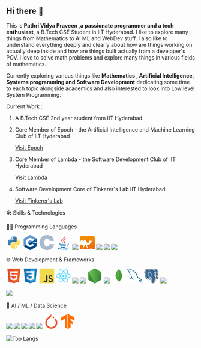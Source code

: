 ## Hi there 👋

This is **Pathri Vidya Praveen** ,**a passionate programmer and a tech enthusiast**, a B.Tech CSE Student in IIT Hyderabad. I like to explore many things from  Mathematics to AI ML and WebDev stuff. 
I also like to understand everything deeply and clearly about how are things working on actually deep inside and how are things built actually from a developer's POV. I love to solve math problems and explore many things in various fields of mathematics.

Currently exploring various things like **Mathematics , Artificial Intelligence, Systems programming and Software Development** dedicating some time to each topic alongside academics and also interested to look into Low level System Programming.



Current Work :  
1) A B.Tech CSE 2nd year student from IIT Hyderabad
2) Core Member of Epoch - the Artificial Intelligence and Machine Learning Club of IIT Hyderabad

   [Visit Epoch](https://github.com/IITH-Epoch)
   
   
4) Core Member of Lambda - the Software Development Club of IIT Hyderabad
   
   [Visit Lambda](https://github.com/LambdaIITH)
5) Software Development Core of Tinkerer's Lab IIT Hyderabad

   [Visit Tinkerer's Lab](https://github.com/TinkerersLabIITH)


🛠️ Skills & Technologies  

👨‍💻 Programming Languages  

<p align="left"> <a href="https://www.python.org/"><img src="https://raw.githubusercontent.com/devicons/devicon/master/icons/python/python-original.svg" height="40"/></a> <a href="https://isocpp.org/"><img src="https://raw.githubusercontent.com/devicons/devicon/master/icons/cplusplus/cplusplus-original.svg" height="40"/></a> <a href="https://en.cppreference.com/w/c"><img src="https://raw.githubusercontent.com/devicons/devicon/master/icons/c/c-original.svg" height="40"/></a> <a href="https://www.java.com/"><img src="https://raw.githubusercontent.com/devicons/devicon/master/icons/java/java-original.svg" height="40"/></a> <a href="https://golang.org/"><img src="https://www.techasoft.com/blog/2019/12/1576592374.png" height="40"/></a> <a href="https://ocaml.org/"><img src="https://raw.githubusercontent.com/devicons/devicon/master/icons/ocaml/ocaml-original.svg" height="40"/></a> <a href="https://www.r-project.org/"><img src="https://www.r-project.org/logo/Rlogo.png" height="40"/></a> <a href="https://www.gnu.org/software/bash/"><img src="https://upload.wikimedia.org/wikipedia/commons/4/4b/Bash_Logo_Colored.svg" height="40"/></a> <a href="https://riscv.org/"><img src="https://riscv.org/wp-content/uploads/2021/02/Standard_2-1920x1080-1.jpg" height="40"/></a> </p>  

🌐 Web Development & Frameworks  

<p align="left"> <a href="https://developer.mozilla.org/en-US/docs/Web/HTML"><img src="https://raw.githubusercontent.com/devicons/devicon/master/icons/html5/html5-original.svg" height="40"/></a> <a href="https://developer.mozilla.org/en-US/docs/Web/CSS"><img src="https://raw.githubusercontent.com/devicons/devicon/master/icons/css3/css3-original.svg" height="40"/></a> <a href="https://developer.mozilla.org/en-US/docs/Web/JavaScript"><img src="https://raw.githubusercontent.com/devicons/devicon/master/icons/javascript/javascript-original.svg" height="40"/></a> <a href="https://react.dev/"><img src="https://raw.githubusercontent.com/devicons/devicon/master/icons/react/react-original.svg" height="40"/></a> <a href="https://nextjs.org/"><img src="https://upload.wikimedia.org/wikipedia/commons/8/8e/Nextjs-logo.svg" height="40"/></a> <a href="https://expressjs.com/"><img src="https://upload.wikimedia.org/wikipedia/commons/6/64/Expressjs.png" height="40"/></a> <a href="https://nodejs.org/"><img src="https://raw.githubusercontent.com/devicons/devicon/master/icons/nodejs/nodejs-original.svg" height="40"/></a> <a href="https://tailwindcss.com/"><img src="https://www.vectorlogo.zone/logos/tailwindcss/tailwindcss-icon.svg" height="40"/></a> <a href="https://www.mongodb.com/"><img src="https://raw.githubusercontent.com/devicons/devicon/master/icons/mongodb/mongodb-original.svg" height="40"/></a> <a href="https://www.mysql.com/"><img src="https://raw.githubusercontent.com/devicons/devicon/master/icons/mysql/mysql-original.svg" height="40"/></a> <a href="https://www.postgresql.org/"><img src="https://raw.githubusercontent.com/devicons/devicon/master/icons/postgresql/postgresql-original.svg" height="40"/></a> <a href="https://flask.palletsprojects.com/"><img src="https://upload.wikimedia.org/wikipedia/commons/3/3c/Flask_logo.svg" height="40"/></a> </p> <a href="https://gin-gonic.com/"><img src="https://www.tabnine.com/wp-content/uploads/2022/05/blog_image_24-1.png"/></a>

🤖 AI / ML / Data Science  

<p align="left"> <a href="https://numpy.org/"><img src="https://upload.wikimedia.org/wikipedia/commons/3/31/NumPy_logo_2020.svg" height="40"/></a> <a href="https://pandas.pydata.org/"><img src="https://upload.wikimedia.org/wikipedia/commons/e/ed/Pandas_logo.svg" height="40"/></a> <a href="https://matplotlib.org/"><img src="https://upload.wikimedia.org/wikipedia/commons/8/84/Matplotlib_icon.svg" height="40"/></a> <a href="https://seaborn.pydata.org/"><img src="https://seaborn.pydata.org/_static/logo-wide-lightbg.svg" height="40"/></a> <a href="https://scikit-learn.org/"><img src="https://upload.wikimedia.org/wikipedia/commons/0/05/Scikit_learn_logo_small.svg" height="40"/></a> <a href="https://pytorch.org/"><img src="https://raw.githubusercontent.com/devicons/devicon/master/icons/pytorch/pytorch-original.svg" height="40"/></a> <a href="https://www.tensorflow.org/"><img src="https://raw.githubusercontent.com/devicons/devicon/master/icons/tensorflow/tensorflow-original.svg" height="40"/></a>  


![Top Langs](https://github-readme-stats.vercel.app/api/top-langs/?username=PathriVidyaPraveen&layout=compact&bg_color=000000&title_color=ffffff&text_color=ffffff)




